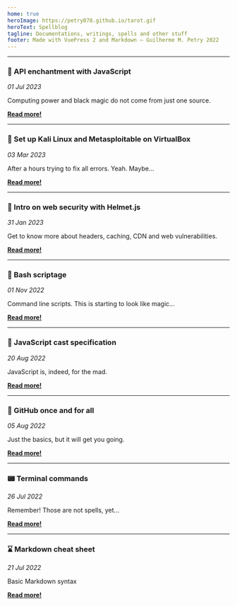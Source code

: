 ```yaml
---
home: true
heroImage: https://petry078.github.io/tarot.gif
heroText: Spellblog
tagline: Documentations, writings, spells and other stuff
footer: Made with VuePress 2 and Markdown — Guilherme M. Petry 2022
---
```


---

### :milky_way: API enchantment with JavaScript
*01 Jul 2023*

Computing power and black magic do not come from just one source.

<a href="/spellblog/posts/2023-07-01-api-enchantment-with-javascript.html"><b>Read more!</b></a>

---

### :tanabata_tree: Set up Kali Linux and Metasploitable on VirtualBox
*03 Mar 2023*

After a hours trying to fix all errors. Yeah. Maybe...

<a href="/spellblog/posts/2023-03-03-kali-metasploitable-virtualbox.html"><b>Read more!</b></a>

---

### :tea: Intro on web security with Helmet.js
*31 Jan 2023*

Get to know more about headers, caching, CDN and web vulnerabilities.

<a href="/spellblog/posts/2023-01-31-intro-on-web-security-with-helmet-js.html"><b>Read more!</b></a>

---

### :rice_scene: Bash scriptage
*01 Nov 2022*

Command line scripts. This is starting to look like magic...

<a href="/spellblog/posts/2022-11-01-bash-scriptage.html"><b>Read more!</b></a>

---

### :crystal_ball: JavaScript cast specification
*20 Aug 2022*

JavaScript is, indeed, for the mad.

<a href="/spellblog/posts/2022-08-20-javascript-references.html"><b>Read more!</b></a>

---

### :rice_ball: GitHub once and for all
*05 Aug 2022*

Just the basics, but it will get you going.

<a href="/spellblog/posts/2022-08-05-github-once-and-for-all.html"><b>Read more!</b></a>

---

### :pager: Terminal commands
*26 Jul 2022*

Remember! Those are not spells, yet...

<a href="/spellblog/posts/2022-07-26-terminal-commands.html"><b>Read more!</b></a>

---

### :hourglass: Markdown cheat sheet
*21 Jul 2022*

Basic Markdown syntax

<a href="/spellblog/posts/2022-07-21-markdown-cheat-sheet.html"><b>Read more!</b></a>
